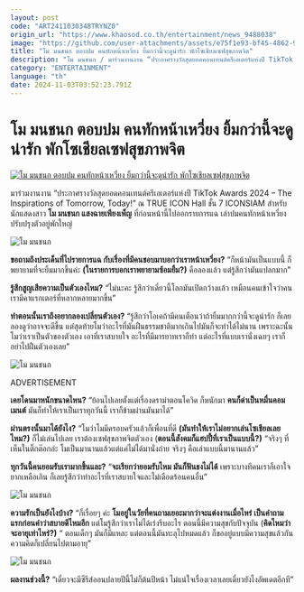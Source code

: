 ```yaml
---
layout: post
code: "ART2411030348TRYNZ0"
origin_url: "https://www.khaosod.co.th/entertainment/news_9488038"
image: "https://github.com/user-attachments/assets/e75f1e93-bf45-4862-9c51-e4d37d6d81a9"
title: "โม มนชนก ตอบปม คนทักหน้าเหวี่ยง ยิ้มกว่านี้จะดูน่ารัก พักโซเชียลเซฟสุขภาพจิต"
description: "โม มนชนก / มาร่วมงานงาน “ประกาศรางวัลสุดยอดคอนเทนต์ครีเอเตอร์แห่งปี TikTok Awards 2024 - The Inspirations of Tomorrow, Today!” ณ TRUE ICON Hall ชั้น 7"
category: "ENTERTAINMENT"
language: "th"
date: 2024-11-03T03:52:23.791Z
---
```


# โม มนชนก ตอบปม คนทักหน้าเหวี่ยง ยิ้มกว่านี้จะดูน่ารัก พักโซเชียลเซฟสุขภาพจิต

[![โม มนชนก ตอบปม คนทักหน้าเหวี่ยง ยิ้มกว่านี้จะดูน่ารัก พักโซเชียลเซฟสุขภาพจิต](https://www.khaosod.co.th/wpapp/uploads/2024/11/mo031167-4.jpg "โม มนชนก ตอบปม คนทักหน้าเหวี่ยง ยิ้มกว่านี้จะดูน่ารัก พักโซเชียลเซฟสุขภาพจิต")](https://www.khaosod.co.th/wpapp/uploads/2024/11/mo031167-4.jpg)

มาร่วมงานงาน “ประกาศรางวัลสุดยอดคอนเทนต์ครีเอเตอร์แห่งปี TikTok Awards 2024 – The Inspirations of Tomorrow, Today!” ณ TRUE ICON Hall ชั้น 7 ICONSIAM สำหรับนักแสดงสาว **โม มนชนก แสงฉายเพียงเพ็ญ** ที่ก่อนหน้านี้ไปออกรายการแฉ เล่าปมคนทักหน้าเหวี่ยง ปรับปรุงตัวอยู่พักใหญ่

![โม มนชนก](https://www.khaosod.co.th/wpapp/uploads/2024/11/mo031167-6.jpg)

**ขอถามถึงประเด็นที่ไปรายการแฉ กับเรื่องที่มีคนชอบมาบอกว่าเราหน้าเหวี่ยง?** “ก็หน้ามันเป็นแบบนี้ ก็พยายามที่จะยิ้มมากขึ้นค่ะ **(ในรายการบอกเราพยายามซ้อมยิ้ม?)** คือลองแล้ว แต่รู้สึกว่ามันแปลกมาก”

**รู้สึกสูญเสียความเป็นตัวเองไหม?** “ไม่นะคะ รู้สึกว่าเดี๋ยวนี้โลกมันเปิดกว้างแล้ว เหมือนคนเข้าใจว่าคนเรามีคาแรกเตอร์ที่หลากหลายมากขึ้น”

**ทำตอนนั้นเราถึงอยากลองเปลี่ยนตัวเอง?** “รู้สึกว่าโอเคถ้ามีคนเตือนว่าถ้ายิ้มมากกว่านี้จะดูน่ารัก ก็เลยลองดูว่าอาจจะดีขึ้น แต่สุดท้ายโมว่าอะไรที่มันฝืนธรรมชาติมากเกินไปมันก็จะทำได้ไม่นาน เพราะฉะนั้นโมว่าเราเป็นตัวของตัวเอง เอาที่เราสบายใจ อะไรที่มีมารยาทเราก็ทำ แต่อะไรที่แบบเรานั่งเฉยๆ เราก็อย่าไปฝืนตัวเองเลย”

![โม มนชนก](https://www.khaosod.co.th/wpapp/uploads/2024/11/mo031167-2.jpg)

ADVERTISEMENT

**เคยโดนมาหนักขนาดไหน?** “ย้อนไปเลยตั้งแต่เรื่องดราม่าตอนโควิด ก็หนักมา **คนก็ด่าเป็นหมื่นคอมเมนต์** มันก็ทำให้เราเป็นเราทุกวันนี้ เราก็ข้ามผ่านมันมาได้”

**ผ่านตรงนั้นมาได้ยังไง?** “โมว่าโมมีครอบครัวแล้วก็เพื่อนที่ดี **(มันทำให้เราไม่อยากเล่นโซเชียลเลยไหม?)** ก็ไม่เล่นไปเลย เราต้องเซฟสุขภาพจิตตัวเอง (**ตอนนี้สังคมก็แฮปปี้ที่เราเป็นแบบนี้?)** “จริงๆ ที่เห็นในติ๊กต๊อกอ่ะ โมเป็นมานานแล้วแต่แค่ไม่ได้มานั่งถ่าย จริงๆ คือเล่าแบบนี้มานานแล้ว”

**ทุกวันนี้คนยอมรับเรามากขึ้นและ?** “**จะเรียกว่ายอมรับไหม มันก็ฟันธงไม่ได้** เพราะบางทีคนเราก็เอาใจยากเหลือเกิน ก็เลยรู้สึกว่าทำอะไรที่เราสบายใจและไม่เดือดร้อนคนอื่น”

![โม มนชนก](https://www.khaosod.co.th/wpapp/uploads/2024/11/mo031167-7.jpg)

**ความรักเป็นยังไงบ้าง?** “ก็เรื่อยๆ ค่ะ **โมอยู่ในวัยที่คนถามเยอะมากว่าจะแต่งงานเมื่อไหร่ เป็นคำถามแรกก่อนคำว่าสบายดีไหมอีก** แต่โมรู้สึกว่าเราไม่ได้เร่งรีบอะไร ตอนนี้มีความสุขกับปัจจุบัน (**คิดไหมว่าจะอายุเท่าไหร่?)** “ ตอนเด็กๆ มันก็มีแหละ แต่ตอนนี้มันทะลุไปหมดแล้ว ก็ขออยู่แบบมีความสุขแล้วกัน ความคิดก็เปลี่ยนไปตามอายุ”

![โม มนชนก](https://www.khaosod.co.th/wpapp/uploads/2024/11/mo031167-1.jpg)

**ผลงานช่วงนี้?** “เดี๋ยวจะมีซีรีส์ออนปลายปีนี้ไม่ก็ต้นปีหน้า ไม่แน่ใจเรื่องเวลาเลยเดี๋ยวยังไงอัพเดตอีกที”